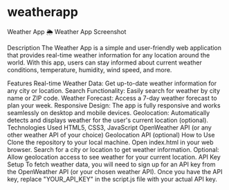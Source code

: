# weatherapp 
Weather App 🌦️
Weather App Screenshot

Description
The Weather App is a simple and user-friendly web application that provides real-time weather information for any location around the world. With this app, users can stay informed about current weather conditions, temperature, humidity, wind speed, and more.

Features
Real-time Weather Data: Get up-to-date weather information for any city or location.
Search Functionality: Easily search for weather by city name or ZIP code.
Weather Forecast: Access a 7-day weather forecast to plan your week.
Responsive Design: The app is fully responsive and works seamlessly on desktop and mobile devices.
Geolocation: Automatically detects and displays weather for the user's current location (optional).
Technologies Used
HTML5, CSS3, JavaScript
OpenWeather API (or any other weather API of your choice)
Geolocation API (optional)
How to Use
Clone the repository to your local machine.
Open index.html in your web browser.
Search for a city or location to get weather information.
Optional: Allow geolocation access to see weather for your current location.
API Key Setup
To fetch weather data, you will need to sign up for an API key from the OpenWeather API (or your chosen weather API). Once you have the API key, replace "YOUR_API_KEY" in the script.js file with your actual API key.

